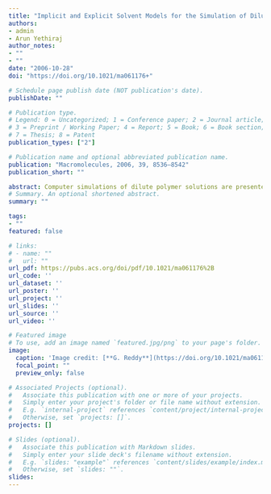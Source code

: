```yaml
---
title: "Implicit and Explicit Solvent Models for the Simulation of Dilute Polymer Solutions"
authors:
- admin
- Arun Yethiraj
author_notes:
- ""
- ""
date: "2006-10-28"
doi: "https://doi.org/10.1021/ma061176+"

# Schedule page publish date (NOT publication's date).
publishDate: ""

# Publication type.
# Legend: 0 = Uncategorized; 1 = Conference paper; 2 = Journal article;
# 3 = Preprint / Working Paper; 4 = Report; 5 = Book; 6 = Book section;
# 7 = Thesis; 8 = Patent
publication_types: ["2"]

# Publication name and optional abbreviated publication name.
publication: "Macromolecules, 2006, 39, 8536–8542"
publication_short: ""

abstract: Computer simulations of dilute polymer solutions are presented with different models for the solvent. Three different problems are studied:  the collapse dynamics of a neutral polymer chain, the conformational properties of a polyelectrolyte chain in a poor solvent, and the adsorption of a polyelectrolyte chain near a charged planar surface. In addition to an explicit solvent model where the solvent atoms are incorporated as a second component, two implicit solvent models are also studied. In the first, called implicit Lennard-Jones (ILJ), the effect of solvent is taken into account via a Lennard-Jones pair potential between the monomers, and in the second, called SASA, the solvent is taken into account via a many-body interaction that depends on the solvent-accessible surface area (SASA) of the monomers. In all cases, there are qualitative differences between the properties predicted by the ILJ and the explicit solvent model. In particular, the ILJ predicts the trapping of a collapsing neutral polymer in metastable states, stable bead−necklace structures of polyelectrolytes in poor solvents, and globule formation without adsorption for polyelectrolytes in poor solvents at a charged surface. For similar systems, on the other hand, the explicit solvent model predicts a smooth collapse, transient bead−necklace structures, and adsorption flat against the surface, respectively. The predictions of the SASA model are in qualitative agreement with the explicit solvent simulations in all cases, although there are quantitative differences. This emphasizes the importance of many-body solvent effects and suggests a computationally tractable way of incorporating them.
# Summary. An optional shortened abstract.
summary: ""

tags:
- ""
featured: false

# links:
# - name: ""
#   url: ""
url_pdf: https://pubs.acs.org/doi/pdf/10.1021/ma061176%2B
url_code: ''
url_dataset: ''
url_poster: ''
url_project: ''
url_slides: ''
url_source: ''
url_video: ''

# Featured image
# To use, add an image named `featured.jpg/png` to your page's folder. 
image:
  caption: 'Image credit: [**G. Reddy**](https://doi.org/10.1021/ma061176+)'
  focal_point: ""
  preview_only: false

# Associated Projects (optional).
#   Associate this publication with one or more of your projects.
#   Simply enter your project's folder or file name without extension.
#   E.g. `internal-project` references `content/project/internal-project/index.md`.
#   Otherwise, set `projects: []`.
projects: []

# Slides (optional).
#   Associate this publication with Markdown slides.
#   Simply enter your slide deck's filename without extension.
#   E.g. `slides: "example"` references `content/slides/example/index.md`.
#   Otherwise, set `slides: ""`.
slides:
---
```

